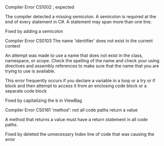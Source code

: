 Compiler Error CS1002
; expected

The compiler detected a missing semicolon. A semicolon is required at the end of every statement in C#. A statement may span more than one line.

Fixed by adding a semicolon

Compiler Error CS0103
The name 'identifier' does not exist in the current context

An attempt was made to use a name that does not exist in the class, namespace, or scope. Check the spelling of the name and check your using directives and assembly references to make sure that the name that you are trying to use is available.

This error frequently occurs if you declare a variable in a loop or a try or if block and then attempt to access it from an enclosing code block or a separate code block

Fixed by capitalizing the b in ViewBag

Compiler Error CS0161
'method': not all code paths return a value

A method that returns a value must have a return statement in all code paths.

Fixed by deleted the unnecessary Index line of code that was causing the error